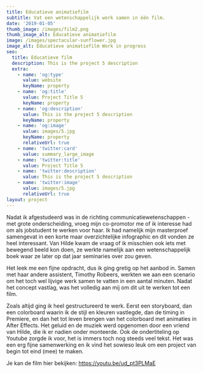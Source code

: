 ```yaml
---
title: Educatieve animatiefilm
subtitle: Vat een wetenschappelijk werk samen in één film.
date: '2019-01-05'
thumb_image: /images/film2.png
thumb_image_alt: Educatieve animatiefilm
image: /images/spectacular-sunflower.jpg
image_alt: Educatieve animatiefilm Work in progress
seo:
  title: Educatieve film
  description: This is the project 5 description
  extra:
    - name: 'og:type'
      value: website
      keyName: property
    - name: 'og:title'
      value: Project Title 5
      keyName: property
    - name: 'og:description'
      value: This is the project 5 description
      keyName: property
    - name: 'og:image'
      value: images/5.jpg
      keyName: property
      relativeUrl: true
    - name: 'twitter:card'
      value: summary_large_image
    - name: 'twitter:title'
      value: Project Title 5
    - name: 'twitter:description'
      value: This is the project 5 description
    - name: 'twitter:image'
      value: images/5.jpg
      relativeUrl: true
layout: project
---
```

Nadat ik afgestudeerd was in de richting communicatiewetenschappen - met grote onderscheiding, vroeg mijn co-promotor me of ik interesse had om als jobstudent te werken voor haar. Ik had namelijk mijn masterproef samengevat in een korte maar overzichtelijke infographic en dit vonden ze heel interessant. Van Hilde kwam de vraag of ik misschien ook iets met bewegend beeld kon doen, ze werkte namelijk aan een wetenschappelijk boek waar ze later op dat jaar seminaries over zou geven. 

Het leek me een fijne opdracht, dus ik ging gretig op het aanbod in. Samen met haar andere assistent, Timothy Robeers, werkten we aan een scenario om het toch wel lijvige werk samen te vatten in een aantal minuten. Nadat het concept vastlag, was het volledig aan mij om dit uit te werken tot een film. 

Zoals altijd ging ik heel gestructureerd te werk. Eerst een storyboard, dan een colorboard waarin ik de stijl en kleuren vastlegde, dan de timing in Premiere, en dan het tot leven brengen van het colorboard met animaties in After Effects. Het geluid en de muziek werd opgenomen door een vriend van Hilde, die ik er nadien onder monteerde. Ook de ondertiteling op Youtube zorgde ik voor, het is immers toch nog steeds veel tekst. Het was een erg fijne samenwerking en ik vind het sowieso leuk om een project van begin tot eind (mee) te maken. 

Je kan de film hier bekijken: <https://youtu.be/ud_pt3PLMaE> 

